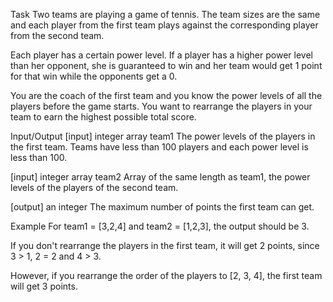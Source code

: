 Task
Two teams are playing a game of tennis. The team sizes are the same and each player from the first team plays against the corresponding player from the second team.

Each player has a certain power level. If a player has a higher power level than her opponent, she is guaranteed to win and her team would get 1 point for that win while the opponents get a 0.

You are the coach of the first team and you know the power levels of all the players before the game starts. You want to rearrange the players in your team to earn the highest possible total score.

Input/Output
[input] integer array team1
The power levels of the players in the first team. Teams have less than 100 players and each power level is less than 100.

[input] integer array team2
Array of the same length as team1, the power levels of the players of the second team.

[output] an integer
The maximum number of points the first team can get.

Example
For team1 = [3,2,4] and team2 = [1,2,3], the output should be 3.

If you don't rearrange the players in the first team, it will get 2 points, since 3 > 1, 2 = 2 and 4 > 3.

However, if you rearrange the order of the players to [2, 3, 4], the first team will get 3 points.